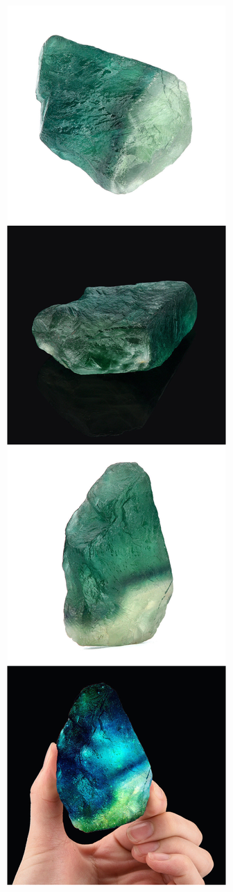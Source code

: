 ![](/assets/gou-stone-4.jpg)
![](/assets/gou-stone-3.jpg)
![](/assets/gou-stone-2.jpg)
![](/assets/gou-stone-1.jpg)